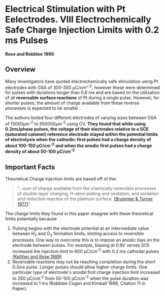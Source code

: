 # Electrical Stimulation with Pt Eelectrodes. VIII Electrochemically Safe Charge Injection Limits with 0.2 ms Pulses
**Rose and Robblee 1990**

## Overview
Many investigators have quoted electrochemically safe stimulation using Pt electrodes with GSA of 300-300 μC/cm^<sup>-2</sup>, however these were determined for pulses with durations longer than 0.6 ms and are based on the utilization of all **reversable surface reactions** of Pt during a single pulse. However, for shorter pulses, the amount of charge available from these reverse processes is expected to be smaller . 

The authors tested four different electrodes of varying sizes between GSA of 13000μm<sup>-2</sup> to 950000μm<sup>-2</sup> using CV. **They found that while using 0.2ms/phase pulses, the voltage of their electrodes relative to a SCE (saturated calomel) reference electrode stayed within the potential limits of electrolysis when the cathodic-first pulses had a charge density of about 100-150 μC/cm<sup>-2</sup> and when the anodic first pulses had a charge density of about 50-100 μC/cm<sup>-2</sup>**

## Important Facts
Theoretical Charge injection limits are based off of the:
>"...sum of charge available from the chemically reversible processes of double-layer charging, H-atom plating and oxidation, and oxidation and reduction reactios of the platinum surface. [(Brummer & Turner 1977)](https://ieeexplore.ieee.org/abstract/document/4122727)"

The charge limits they found in this paper disagree with these theoretical limits potentially because
1. Pulsing begins with the electrode potential at an intermediate value between H<sub>2</sub> and O<sub>2</sub> formation limits, limiting access to reversible processes. One way to overcome this is to impose an anodic bias on the electrode between pulses. For example, biasing at 0.9V verses SCE increased the injection limit to 600 μC/cm<sup>-2</sup> with 0.2 ms cathodal pulses [(Kelliher and Rose 1989)](https://www.cambridge.org/core/journals/mrs-online-proceedings-library-archive/article/evaluation-of-charge-injection-properties-of-thin-film-redox-materials-for-use-as-neural-stimulation-electrodes/33A7F06630226D85F0C6433E5056757D)
2. Reversable reactions may not be reaching completion during the short 0.2ms pulse. Longer pulses should allow higher charge limits. One particular type of electrode's anodal first charge injection limit increased to 250 μC/cm<sup>-2</sup> from 50-100 μC/cm<sup>-2</sup> when the pulse duration was increased to 1 ms (Robblee Cogan and Kimball 1988, Citation 11 in Paper).




